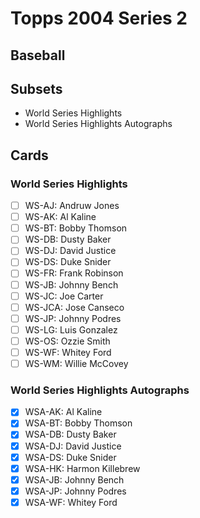 # Topps 2004 Series 2
## Baseball

## Subsets

- World Series Highlights
- World Series Highlights Autographs

## Cards

### World Series Highlights
- [ ] WS-AJ: Andruw Jones<br>
- [ ] WS-AK: Al Kaline<br>
- [ ] WS-BT: Bobby Thomson<br>
- [ ] WS-DB: Dusty Baker<br>
- [ ] WS-DJ: David Justice<br>
- [ ] WS-DS: Duke Snider<br>
- [ ] WS-FR: Frank Robinson<br>
- [ ] WS-JB: Johnny Bench<br>
- [ ] WS-JC: Joe Carter<br>
- [ ] WS-JCA: Jose Canseco<br>
- [ ] WS-JP: Johnny Podres<br>
- [ ] WS-LG: Luis Gonzalez<br>
- [ ] WS-OS: Ozzie Smith<br>
- [ ] WS-WF: Whitey Ford<br>
- [ ] WS-WM: Willie McCovey<br>
### World Series Highlights Autographs
- [x] WSA-AK: Al Kaline<br>
- [x] WSA-BT: Bobby Thomson<br>
- [x] WSA-DB: Dusty Baker<br>
- [x] WSA-DJ: David Justice<br>
- [x] WSA-DS: Duke Snider<br>
- [x] WSA-HK: Harmon Killebrew<br>
- [x] WSA-JB: Johnny Bench<br>
- [x] WSA-JP: Johnny Podres<br>
- [x] WSA-WF: Whitey Ford<br>
